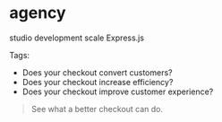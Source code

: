 # agency
studio
development
scale
Express.js

Tags:
- Does your checkout convert customers?
- Does your checkout increase efficiency?
- Does your checkout improve customer experience?
> See what a better checkout can do.
